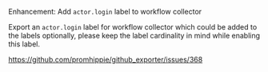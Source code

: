 Enhancement: Add `actor.login` label to workflow collector

Export an `actor.login` label for workflow collector which could be added to the
labels optionally, please keep the label cardinality in mind while enabling this
label.

https://github.com/promhippie/github_exporter/issues/368
